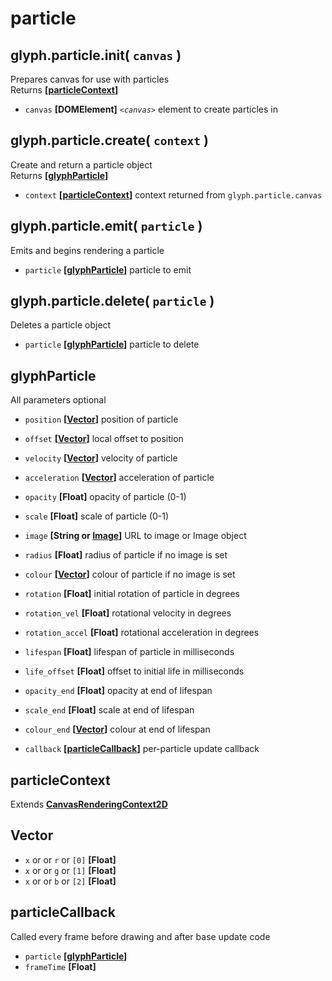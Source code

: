 # particle

## glyph.particle.init( `canvas` )
Prepares canvas for use with particles  
Returns **[[particleContext](#particlecontext)]**
- `canvas` **[DOMElement]** *`<canvas>`* element to create particles in
		
## glyph.particle.create( `context` )
Create and return a particle object  
Returns **[[glyphParticle](#glyphparticle)]**
- `context` **[[particleContext](#particlecontext)]** context returned from `glyph.particle.canvas`

## glyph.particle.emit( `particle` )
Emits and begins rendering a particle
- `particle` **[[glyphParticle](#glyphparticle)]** particle to emit

## glyph.particle.delete( `particle` )
Deletes a particle object
- `particle` **[[glyphParticle](#glyphparticle)]** particle to delete

## glyphParticle
All parameters optional
- `position` **[[Vector](#vector)]** position of particle
- `offset` **[[Vector](#vector)]** local offset to position
- `velocity` **[[Vector](#vector)]** velocity of particle
- `acceleration` **[[Vector](#vector)]** acceleration of particle

- `opacity` **[Float]** opacity of particle (0-1)
- `scale` **[Float]** scale of particle (0-1)
	
- `image` **[String or [Image](https://developer.mozilla.org/en-US/docs/Web/API/HTMLImageElement/Image)]** URL to image or Image object
- `radius` **[Float]** radius of particle if no image is set
- `colour` **[[Vector](#vector)]** colour of particle if no image is set

- `rotation` **[Float]** initial rotation of particle in degrees
- `rotation_vel` **[Float]** rotational velocity in degrees
- `rotation_accel` **[Float]** rotational acceleration in degrees

- `lifespan` **[Float]** lifespan of particle in milliseconds
- `life_offset` **[Float]** offset to initial life in milliseconds

- `opacity_end` **[Float]** opacity at end of lifespan  
- `scale_end` **[Float]** scale at end of lifespan
- `colour_end` **[[Vector](#vector)]** colour at end of lifespan

- `callback` **[[particleCallback](#particlecallback)]** per-particle update callback

## particleContext
Extends **[CanvasRenderingContext2D](https://developer.mozilla.org/en-US/docs/Web/API/CanvasRenderingContext2D)**

## Vector
- `x` or or `r` or `[0]` **[Float]**
- `x` or or `g` or `[1]` **[Float]**
- `x` or or `b` or `[2]` **[Float]**

## particleCallback
Called every frame before drawing and after base update code
- `particle` **[[glyphParticle](#glyphparticle)]**
- `frameTime` **[Float]**
